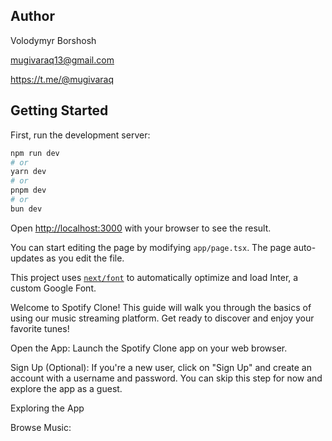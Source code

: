 ## Author
Volodymyr Borshosh

mugivaraq13@gmail.com

https://t.me/@mugivaraq

## Getting Started

First, run the development server:

```bash
npm run dev
# or
yarn dev
# or
pnpm dev
# or
bun dev
```

Open [http://localhost:3000](http://localhost:3000) with your browser to see the result.

You can start editing the page by modifying `app/page.tsx`. The page auto-updates as you edit the file.

This project uses [`next/font`](https://nextjs.org/docs/basic-features/font-optimization) to automatically optimize and load Inter, a custom Google Font.

Welcome to Spotify Clone!
This guide will walk you through the basics of using our music streaming platform. Get ready to discover and enjoy your favorite tunes!

Open the App: Launch the Spotify Clone app on your web browser.

Sign Up (Optional): If you're a new user, click on "Sign Up" and create an account with a username and password. You can skip this step for now and explore the app as a guest.

Exploring the App

Browse Music:

Use the search bar at the top to find specific songs or artists.

Playing Music:

Click on a song title to start playing it.
Playback controls (play/pause) are located at the bottom of the player.
You can adjust the volume using the volume slider.

Upload Music (if logged in):

Click on the "Upload Music" button.
Give your song a name, add a mp3 file and cover image, and click "Create."

Like Music:

Near every song you can see a heart button
Click on it to add a song to "Liked" playlist

## Project Documentation
Client-Side (Single Tier):

Presentation Layer (UI):
This layer includes Activities/Fragments (Android) or View Controllers (iOS) responsible for the user interface (UI) and handling user interactions.
It directly interacts with the Data Access Layer to retrieve and update data.
Data Access Layer:
This layer interacts directly with the database using libraries like Room (Android) or Core Data (iOS) for persistence or SQLite for raw SQL queries.
It retrieves and stores data models (songs, playlists, etc.).
Database:

Stores user data (profiles), music metadata, and other app data.
Additional Considerations:

Security: Implement robust security measures on the client-side to prevent unauthorized access to the database. This might involve encrypting sensitive data at rest and in transit.
User Management: Consider implementing a simple user authentication system directly within the client-side code. This might involve storing hashed passwords or tokens securely.
Scalability: This architecture might struggle with scalability for a large user base due to the increased load on the client-side and database.
Benefits of this Simplified Architecture:

Simpler Development: Easier to set up and develop for small-scale projects.
Reduced Infrastructure: No need for separate server-side components.
Drawbacks of this Simplified Architecture:

Security Risks: Sensitive data like passwords might be vulnerable on the client-side.
Limited Scalability: Performance might degrade with a growing user base.


## Project Task Decomposition

Week 1: 

- Implement feature: User Registration ✔️
- Set up Azure SQL Database ✔️
- Create Swagger documentation for API endpoints 
- Configure Google OAuth 2.0 for user authentication ✔️
- Create initial project structure on GitHub repository ✔️

 
Week 2: 

- Implement feature: Personalized Recommendations 
- Integrate Entity Framework for database interactions 
- Develop architecture diagram for project documentation ✔️
- Set up Continuous Integration/Continuous Delivery pipeline 
- Write unit tests for user registration functionality 

 

Week 3: 

- Implement feature: Playlist Creation 
- Integrate Spotify API for music library access 
- Develop infrastructure diagram for project documentation 
- Write getting started documentation for local project setup ✔️
- Execute integration tests for playlist creation endpoint 

 

Week 4: 

- Implement feature: Discover Weekly 
- Set up Storage Account for media file storage 
- Define project tasks decomposition for project documentation 
- Develop Postman collection for API testing 
- Execute unit tests for personalized recommendations algorithm 

 

Week 5: 

- Implement feature: Podcast Streaming 
- Integrate Service Bus for message queueing 
- Write project documentation outlining architecture and infrastructure ✔️
- Write user documentation for using the platform ✔️
- Execute integration tests for podcast streaming endpoint 

 

Week 6: 

- Implement feature: Search Functionality ✔️
- Refactor codebase for improved maintainability 
- Write test cases for user authentication flows 
- Update README.md file on GitHub repository ✔️
- Execute unit tests for search functionality 

 

Week 7: 

- Implement feature: Social Sharing 
- Implement error handling and logging mechanisms 
- Develop project tasks decomposition for project documentation 
- Execute load testing on API endpoints 
- Execute integration tests for social sharing functionality 

 

Week 8: 

- Implement feature: Player Functionality ✔️
- Implement caching mechanism for improved performance 
- Write user documentation for player functionality feature 
- Update README.md file with deployment instructions 
- Execute unit tests for functionality feature functionality 

 

Week 9: 

- Implement feature: Artist Radio 
- Implement rate limiting to prevent abuse of API endpoints 
- Write test cases for data validation and input sanitization 
- Execute security testing on authentication mechanisms 
- Execute integration tests for artist radio feature 

 

Week 10: 

- Implement feature: Concert Recommendations 
- Implement background tasks for automated processes 
- Write project documentation for testing strategies 
- Conduct code review and address any identified issues 
- Execute unit tests for concert recommendations feature 

 

Week 11: 

- Implement feature: Lyrics Integration 
- Implement metrics monitoring for application performance 
- Write test cases for edge cases and boundary conditions 
- Conduct final round of testing and bug fixing 
- Execute integration tests for lyrics integration feature 

 

Week 12: 

- Implement feature: Customizable Profiles 
- Implement user feedback mechanisms 
- Finalize project documentation and README.md file 
- Prepare project for deployment to Azure 
- Execute user acceptance testing with selected users 
